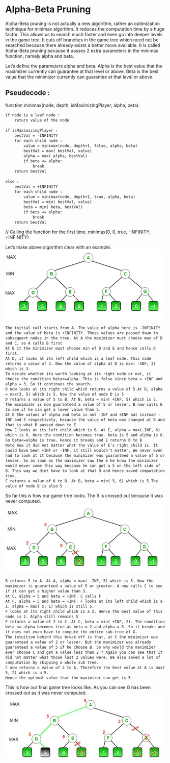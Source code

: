 # Alpha-Beta Pruning
Alpha-Beta pruning is not actually a new algorithm, rather an optimization technique for minimax algorithm. It reduces the computation time by a huge factor. This allows us to search much faster and even go into deeper levels in the game tree. It cuts off branches in the game tree which need not be searched because there already exists a better move available. It is called Alpha-Beta pruning because it passes 2 extra parameters in the minimax function, namely alpha and beta.

Let’s define the parameters alpha and beta.
Alpha is the best value that the maximizer currently can guarantee at that level or above.
Beta is the best value that the minimizer currently can guarantee at that level or above.

## Pseudocode :

function minimax(node, depth, isMaximizingPlayer, alpha, beta):

    if node is a leaf node :
        return value of the node
    
    if isMaximizingPlayer :
        bestVal = -INFINITY 
        for each child node :
            value = minimax(node, depth+1, false, alpha, beta)
            bestVal = max( bestVal, value) 
            alpha = max( alpha, bestVal)
            if beta <= alpha:
                break
        return bestVal

    else :
        bestVal = +INFINITY 
        for each child node :
            value = minimax(node, depth+1, true, alpha, beta)
            bestVal = min( bestVal, value) 
            beta = min( beta, bestVal)
            if beta <= alpha:
                break
        return bestVal

// Calling the function for the first time.
minimax(0, 0, true, -INFINITY, +INFINITY)

Let’s make above algorithm clear with an example.
![Test Image 1](1.jpg)


    The initial call starts from A. The value of alpha here is -INFINITY and the value of beta is +INFINITY. These values are passed down to subsequent nodes in the tree. At A the maximizer must choose max of B and C, so A calls B first
    At B it the minimizer must choose min of D and E and hence calls D first.
    At D, it looks at its left child which is a leaf node. This node returns a value of 3. Now the value of alpha at D is max( -INF, 3) which is 3.
    To decide whether its worth looking at its right node or not, it checks the condition beta<=alpha. This is false since beta = +INF and alpha = 3. So it continues the search.
    D now looks at its right child which returns a value of 5.At D, alpha = max(3, 5) which is 5. Now the value of node D is 5
    D returns a value of 5 to B. At B, beta = min( +INF, 5) which is 5. The minimizer is now guaranteed a value of 5 or lesser. B now calls E to see if he can get a lower value than 5.
    At E the values of alpha and beta is not -INF and +INF but instead -INF and 5 respectively, because the value of beta was changed at B and that is what B passed down to E
    Now E looks at its left child which is 6. At E, alpha = max(-INF, 6) which is 6. Here the condition becomes true. beta is 5 and alpha is 6. So beta<=alpha is true. Hence it breaks and E returns 6 to B
    Note how it did not matter what the value of E‘s right child is. It could have been +INF or -INF, it still wouldn’t matter, We never even had to look at it because the minimizer was guaranteed a value of 5 or lesser. So as soon as the maximizer saw the 6 he knew the minimizer would never come this way because he can get a 5 on the left side of B. This way we dint have to look at that 9 and hence saved computation time.
    E returns a value of 6 to B. At B, beta = min( 5, 6) which is 5.The value of node B is also 5

So far this is how our game tree looks. The 9 is crossed out because it was never computed.
![Test Image 2](2.jpg)


    B returns 5 to A. At A, alpha = max( -INF, 5) which is 5. Now the maximizer is guaranteed a value of 5 or greater. A now calls C to see if it can get a higher value than 5.
    At C, alpha = 5 and beta = +INF. C calls F
    At F, alpha = 5 and beta = +INF. F looks at its left child which is a 1. alpha = max( 5, 1) which is still 5.
    F looks at its right child which is a 2. Hence the best value of this node is 2. Alpha still remains 5
    F returns a value of 2 to C. At C, beta = min( +INF, 2). The condition beta <= alpha becomes true as beta = 2 and alpha = 5. So it breaks and it does not even have to compute the entire sub-tree of G.
    The intuition behind this break off is that, at C the minimizer was guaranteed a value of 2 or lesser. But the maximizer was already guaranteed a value of 5 if he choose B. So why would the maximizer ever choose C and get a value less than 2 ? Again you can see that it did not matter what those last 2 values were. We also saved a lot of computation by skipping a whole sub tree.
    C now returns a value of 2 to A. Therefore the best value at A is max( 5, 2) which is a 5.
    Hence the optimal value that the maximizer can get is 5

This is how our final game tree looks like. As you can see G has been crossed out as it was never computed.
![Test Image 3](3.jpg)
